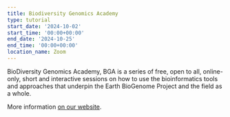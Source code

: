 ```yaml
---
title: Biodiversity Genomics Academy
type: tutorial
start_date: '2024-10-02'
start_time: '00:00+00:00'
end_date: '2024-10-25'
end_time: '00:00+00:00'
location_name: Zoom
---
```


BioDiversity Genomics Academy,
BGA is a series of free, open to all, online-only, short and interactive sessions on how to use the bioinformatics tools and approaches that underpin the Earth BioGenome Project and the field as a whole.

More information [on our website](https://thebgacademy.org/).
